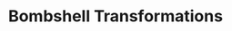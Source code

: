 ---
title: "Bombshell Transformations"
url: /portland/bombshell-transformations/
shop: hairdresser
---